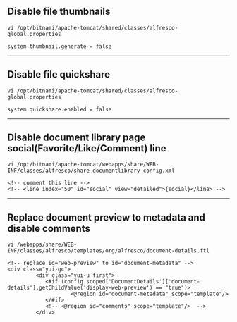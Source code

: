 ## Disable file thumbnails
```
vi /opt/bitnami/apache-tomcat/shared/classes/alfresco-global.properties

system.thumbnail.generate = false
```

---

## Disable file quickshare
```
vi /opt/bitnami/apache-tomcat/shared/classes/alfresco-global.properties

system.quickshare.enabled = false
```

---

## Disable document library page social(Favorite/Like/Comment) line
```
vi /opt/bitnami/apache-tomcat/webapps/share/WEB-INF/classes/alfresco/share-documentlibrary-config.xml

<!-- comment this line -->
<!-- <line index="50" id="social" view="detailed">{social}</line> -->
```

---

## Replace document preview to metadata and disable comments
```
vi /webapps/share/WEB-INF/classes/alfresco/templates/org/alfresco/document-details.ftl

<!-- replace id="web-preview" to id="document-metadata" -->
<div class="yui-gc"> 
         <div class="yui-u first"> 
            <#if (config.scoped['DocumentDetails']['document-details'].getChildValue('display-web-preview') == "true")> 
                    <@region id="document-metadata" scope="template"/>  
            </#if> 
            <!-- <@region id="comments" scope="template"/>  -->
         </div> 
```
